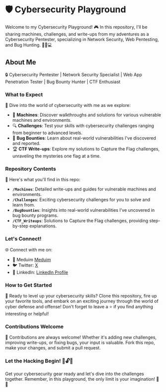 # 🛡️ Cybersecurity Playground

Welcome to my Cybersecurity Playground! 🎮 In this repository, I'll be sharing machines, challenges, and write-ups from my adventures as a Cybersecurity Pentester, specializing in Network Security, Web Pentesting, and Bug Hunting. 🕵️‍♂️💻

## About Me
🔒 Cybersecurity Pentester | Network Security Specialist | Web App Penetration Tester | Bug Bounty Hunter | CTF Enthusiast

### What to Expect
🌟 Dive into the world of cybersecurity with me as we explore:
- 🏰 **Machines**: Discover walkthroughs and solutions for various vulnerable machines and environments.
- 🔍 **Challenges**: Test your skills with cybersecurity challenges ranging from beginner to advanced levels.
- 🐛 **Bug Bounties**: Learn about real-world vulnerabilities I've discovered and reported.
- 🏆 **CTF Write-ups**: Explore my solutions to Capture the Flag challenges, unraveling the mysteries one flag at a time.

### Repository Contents
📂 Here's what you'll find in this repo:
- **`/Machines`**: Detailed write-ups and guides for vulnerable machines and environments.
- **`/Challenges`**: Exciting cybersecurity challenges for you to solve and learn from.
- **`/BugBounties`**: Insights into real-world vulnerabilities I've uncovered in bug bounty programs.
- **`/CTF_Writeups`**: Solutions to Capture the Flag challenges, providing step-by-step explanations.

### Let's Connect!
🌐 Connect with me on:
- 🔻 Meduim [Meduim](https://medium.com/@ggta8080)
- 🐦 Twitter: [X](https://twitter.com/Abo_Elnasr101)
- 💼 LinkedIn: [LinkedIn Profile](https://www.linkedin.com/in/abo-elnasr/)

### How to Get Started
🚀 Ready to level up your cybersecurity skills? Clone this repository, fire up your favorite tools, and embark on an exciting journey through the world of cyber defense and offense! Don't forget to leave a ⭐️ if you find anything interesting or helpful!

### Contributions Welcome
🤝 Contributions are always welcome! Whether it's adding new challenges, improving write-ups, or fixing bugs, your input is valuable. Fork this repo, make your changes, and submit a pull request.

### Let the Hacking Begin! 🚓🔓🚀
Get your cybersecurity gear ready and let's dive into the challenges together. Remember, in this playground, the only limit is your imagination! 🎉🔥
